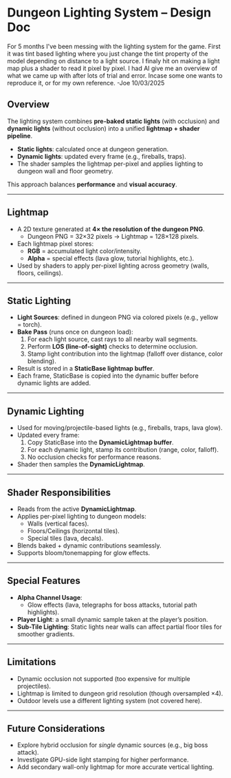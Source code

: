 # Dungeon Lighting System – Design Doc

For 5 months I've been messing with the lighting system for the game. First it was tint based lighting where you just change the tint property of the model depending on distance to a light source. I finaly hit on making a light map plus a shader to read it pixel by pixel. I had AI give me an overview of what we came up with after lots of trial and error. Incase some one wants to reproduce it, or for my own reference. -Joe 10/03/2025

## Overview
The lighting system combines **pre-baked static lights** (with occlusion) and **dynamic lights** (without occlusion) into a unified **lightmap + shader pipeline**.  
- **Static lights**: calculated once at dungeon generation.  
- **Dynamic lights**: updated every frame (e.g., fireballs, traps).  
- The shader samples the lightmap per-pixel and applies lighting to dungeon wall and floor geometry.  

This approach balances **performance** and **visual accuracy**.

---

## Lightmap
- A 2D texture generated at **4× the resolution of the dungeon PNG**.  
  - Dungeon PNG = 32×32 pixels → Lightmap = 128×128 pixels.  
- Each lightmap pixel stores:  
  - **RGB** = accumulated light color/intensity.  
  - **Alpha** = special effects (lava glow, tutorial highlights, etc.).  
- Used by shaders to apply per-pixel lighting across geometry (walls, floors, ceilings).

---

## Static Lighting
- **Light Sources**: defined in dungeon PNG via colored pixels (e.g., yellow = torch).  
- **Bake Pass** (runs once on dungeon load):  
  1. For each light source, cast rays to all nearby wall segments.  
  2. Perform **LOS (line-of-sight)** checks to determine occlusion.  
  3. Stamp light contribution into the lightmap (falloff over distance, color blending).  
- Result is stored in a **StaticBase lightmap buffer**.  
- Each frame, StaticBase is copied into the dynamic buffer before dynamic lights are added.

---

## Dynamic Lighting
- Used for moving/projectile-based lights (e.g., fireballs, traps, lava glow).  
- Updated every frame:  
  1. Copy StaticBase into the **DynamicLightmap buffer**.  
  2. For each dynamic light, stamp its contribution (range, color, falloff).  
  3. No occlusion checks for performance reasons.  
- Shader then samples the **DynamicLightmap**.

---

## Shader Responsibilities
- Reads from the active **DynamicLightmap**.  
- Applies per-pixel lighting to dungeon models:  
  - Walls (vertical faces).  
  - Floors/Ceilings (horizontal tiles).  
  - Special tiles (lava, decals).  
- Blends baked + dynamic contributions seamlessly.  
- Supports bloom/tonemapping for glow effects.  

---

## Special Features
- **Alpha Channel Usage**:  
  - Glow effects (lava, telegraphs for boss attacks, tutorial path highlights).  
- **Player Light**: a small dynamic sample taken at the player’s position.  
- **Sub-Tile Lighting**: Static lights near walls can affect partial floor tiles for smoother gradients.  

---

## Limitations
- Dynamic occlusion not supported (too expensive for multiple projectiles).  
- Lightmap is limited to dungeon grid resolution (though oversampled ×4).  
- Outdoor levels use a different lighting system (not covered here).  

---

## Future Considerations
- Explore hybrid occlusion for *single* dynamic sources (e.g., big boss attack).  
- Investigate GPU-side light stamping for higher performance.  
- Add secondary wall-only lightmap for more accurate vertical lighting.  
